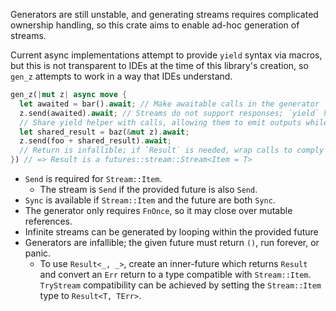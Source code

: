 Generators are still unstable, and generating streams requires complicated
ownership handling, so this crate aims to enable ad-hoc generation of streams.

Current async implementations attempt to provide `yield` syntax via macros,
but this is not transparent to IDEs at the time of this library's creation,
so `gen_z` attempts to work in a way that IDEs understand.

```rust
gen_z(|mut z| async move {
  let awaited = bar().await; // Make awaitable calls in the generator
  z.send(awaited).await; // Streams do not support responses; `yield` has output `()`
  // Share yield helper with calls, allowing them to emit outputs while producing values
  let shared_result = baz(&mut z).await;
  z.send(foo + shared_result).await;
  // Return is infallible; if `Result` is needed, wrap calls to comply with TryStream
}) // => Result is a futures::stream::Stream<Item = T>
```

- `Send` is required for `Stream::Item`. 
  - The stream is `Send` if the provided future is also `Send`.
- `Sync` is available if `Stream::Item` and the future are both `Sync`. 
- The generator only requires `FnOnce`, so it may close over mutable references.
- Infinite streams can be generated by looping within the provided future
- Generators are infallible; the given future must return `()`, run forever, or panic.
  - To use `Result<_, _>`, create an inner-future which returns `Result` and
    convert an `Err` return to a type compatible with `Stream::Item`.
    `TryStream` compatibility can be achieved by setting the `Stream::Item`
    type to `Result<T, TErr>`.
